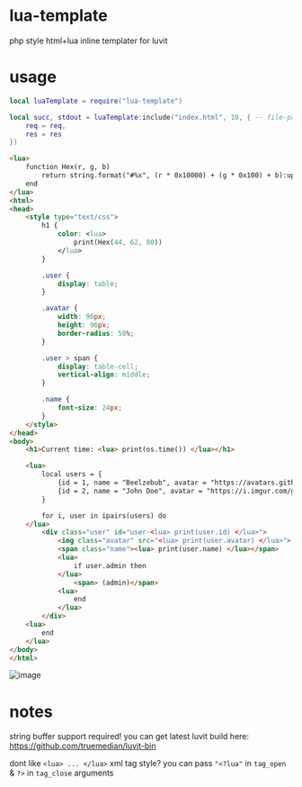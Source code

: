 # lua-template
php style html+lua inline templater for luvit

# usage
```lua
local luaTemplate = require("lua-template")

local succ, stdout = luaTemplate:include("index.html", 10, { -- file-path, cache-ttl, environment-table
	req = req,
	res = res
})
```
```html
<lua>
	function Hex(r, g, b)
		return string.format("#%x", (r * 0x10000) + (g * 0x100) + b):upper()
	end
</lua>
<html>
<head>
	<style type="text/css">
		h1 {
			color: <lua>
				print(Hex(44, 62, 80))
			</lua>
		}

		.user {
			display: table;
		}

		.avatar {
			width: 96px;
			height: 96px;
			border-radius: 50%;
		}

		.user > span {
			display: table-cell;
			vertical-align: middle;
		}

		.name {
			font-size: 24px;
		}
	</style>
</head>
<body>
	<h1>Current time: <lua> print(os.time()) </lua></h1>

	<lua>
		local users = {
			{id = 1, name = "Beelzebub", avatar = "https://avatars.githubusercontent.com/u/34854689", admin = true},
			{id = 2, name = "John Doe", avatar = "https://i.imgur.com/gQMQB7e.jpeg"}
		}

		for i, user in ipairs(users) do
	</lua>
		<div class="user" id="user-<lua> print(user.id) </lua>">
			<img class="avatar" src="<lua> print(user.avatar) </lua>">
			<span class="name"><lua> print(user.name) </lua></span>
			<lua>
				if user.admin then
			</lua>
				<span> (admin)</span>
			<lua>
				end
			</lua>
		</div>
	<lua>
		end
	</lua>
</body>
</html>
```
![image](https://user-images.githubusercontent.com/34854689/221267968-61452ddc-7f4d-476a-af30-0ca8346c215b.png)
# notes
string buffer support required!
you can get latest luvit build here: https://github.com/truemedian/luvit-bin
 
dont like `<lua> ... </lua>` xml tag style? 
you can pass `"<?lua"` in `tag_open` & `?>` in `tag_close` arguments